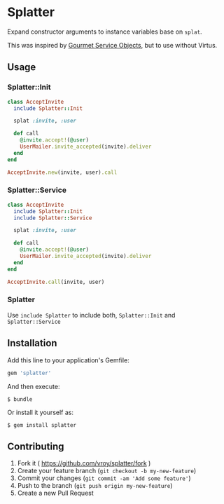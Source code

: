 # Splatter

Expand constructor arguments to instance variables base on `splat`.

This was inspired by [Gourmet Service Objects](http://brewhouse.io/blog/2014/04/30/gourmet-service-objects.html), but to use without Virtus.

## Usage

### Splatter::Init

```ruby
class AcceptInvite
  include Splatter::Init

  splat :invite, :user

  def call
    @invite.accept!(@user)
    UserMailer.invite_accepted(invite).deliver
  end
end

AcceptInvite.new(invite, user).call
```

### Splatter::Service

```ruby
class AcceptInvite
  include Splatter::Init
  include Splatter::Service

  splat :invite, :user

  def call
    @invite.accept!(@user)
    UserMailer.invite_accepted(invite).deliver
  end
end

AcceptInvite.call(invite, user)
```

### Splatter

Use `include Splatter` to include both, `Splatter::Init` and `Splatter::Service`


## Installation

Add this line to your application's Gemfile:

```ruby
gem 'splatter'
```

And then execute:

    $ bundle

Or install it yourself as:

    $ gem install splatter


## Contributing

1. Fork it ( https://github.com/vroy/splatter/fork )
2. Create your feature branch (`git checkout -b my-new-feature`)
3. Commit your changes (`git commit -am 'Add some feature'`)
4. Push to the branch (`git push origin my-new-feature`)
5. Create a new Pull Request
